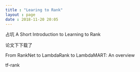 ```yaml
---
title : "Learing to Rank"
layout : page
date : 2018-11-20 20:05
---
```


占坑 A Short Introduction to Learning to Rank

论文下下载了

From RankNet to LambdaRank to LambdaMART: An overview

tf-rank